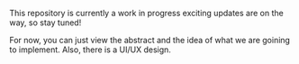This repository is currently a work in progress
exciting updates are on the way, so stay tuned!

For now, you can just view the abstract and the idea of what we are goining to implement.
Also, there is a UI/UX design.
